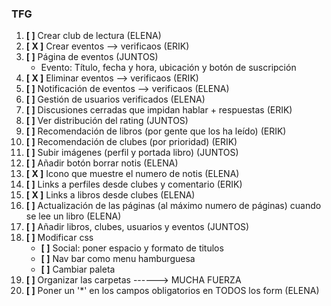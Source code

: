 ### TFG

1) **[  ]** Crear club de lectura (ELENA)
2) **[ X ]** Crear eventos --> verificaos (ERIK)
3) **[  ]** Página de eventos (JUNTOS)
	- Evento: Título, fecha y hora, ubicación y botón de suscripción
4) **[ X ]** Eliminar eventos --> verificaos (ERIK)
5) **[  ]** Notificación de eventos --> verificaos (ELENA)
6) **[  ]** Gestión de usuarios verificados (ELENA)
7) **[  ]** Discusiones cerradas que impidan hablar + respuestas (ERIK)
8) **[  ]** Ver distribución del rating (JUNTOS)
9) **[  ]** Recomendación de libros (por gente que los ha leído) (ERIK)
10) **[  ]** Recomendación de clubes (por prioridad) (ERIK)
11) **[  ]** Subir imágenes (perfil y portada libro) (JUNTOS)
12) **[  ]** Añadir botón borrar notis (ELENA)
13) **[ X ]** Icono que muestre el numero de notis (ELENA)
14) **[  ]** Links a perfiles desde clubes y comentario (ERIK)
15) **[ X ]** Links a libros desde clubes (ELENA)
16) **[  ]** Actualización de las páginas (al máximo numero de páginas) cuando se lee un libro (ELENA)
17) **[  ]** Añadir libros, clubes, usuarios y eventos (JUNTOS)
18) **[  ]** Modificar css
	- **[  ]** Social: poner espacio y formato de titulos
	- **[  ]** Nav bar como menu hamburguesa
	- **[  ]** Cambiar paleta
19) **[  ]** Organizar las carpetas ------> MUCHA FUERZA
20) **[  ]** Poner un '*' en los campos obligatorios en TODOS los form (ELENA)
